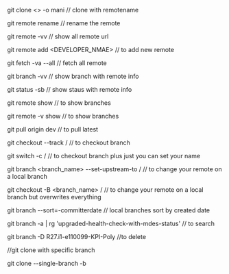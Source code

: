 git clone <<url>> -o mani // clone with remotename

git remote rename <old> <new> // rename the remote

git remote -vv // show all remote url 

git remote add <DEVELOPER_NMAE> <remote url> // to add new remote 

git fetch -va --all  // fetch all remote 

git branch -vv // show branch with remote info 

git status -sb // show staus with remote info 

git remote show <remotename> // to show branches 

git remote -v show <remotename> // to show branches 

git pull origin dev // to pull latest 

git checkout --track <remote>/<branch> // to checkout branch 

git switch -c <branchname> <remote>/<branch> // to checkout branch plus just you can set your name 

git branch <branch_name> --set-upstream-to <remote>/<branch> // to change your remote on a local branch 

git checkout -B <branch_name> <remote>/<branch> // to change your remote on a local branch but overwrites everything 


git branch --sort=-committerdate // local branches sort by created date


git branch -a | rg 'upgraded-health-check-with-mdes-status' // to search


git branch -D R27.i1-e110099-KPI-Poly //to delete

//git clone with specific branch


git clone --single-branch -b <branchname> <url>
